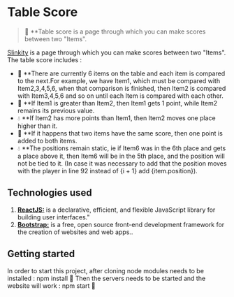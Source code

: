 # Table Score

> 🚧 **Table score is a page through which you can make scores between two "Items".

[Slinkity](https://tablescore.vercel.app/) is a page through which you can make scores between two "Items". The table score includes : 

- 🚀 **There are currently 6 items on the table and each item is compared to the next.For example, we have Item1, which must be compared with Item2,3,4,5,6, when that comparison is finished, then Item2 is compared with Item3,4,5,6 and so on until each Item is compared with each other.  
- 🔖 **If Item1 is greater than Item2, then Item1 gets 1 point, while Item2 remains its previous value. 
- 💧 **If Item2 has more points than Item1, then Item2 moves one place higher than it. 
- 💅 **If it happens that two items have the same score, then one point is added to both items.
- 💧 **The positions remain static, ie if Item6 was in the 6th place and gets a place above it, then Item6 will be in the 5th place, and the position will not be tied to it. (In case it was necessary to add that the position moves with the player in line 92 instead of <td>{i + 1}</td> add <td>{item.position}</td>).

## Technologies used

1. [**ReactJS:**](https://reactjs.org/) is a declarative, efficient, and flexible JavaScript library for building user interfaces."
2. [**Bootstrap:**](https://getbootstrap.com/) is a free, open source front-end development framework for the creation of websites and web apps..

## Getting started

In order to start this project, after cloning node modules needs to be installed : 
      npm install 🚀
Then the servers needs to be started and the website will work :
      npm start 🚀

